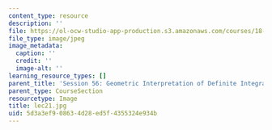 ```yaml
---
content_type: resource
description: ''
file: https://ol-ocw-studio-app-production.s3.amazonaws.com/courses/18-01sc-single-variable-calculus-fall-2010/5d3a3ef908634d28ed5f4355324e934b_lec21.jpg
file_type: image/jpeg
image_metadata:
  caption: ''
  credit: ''
  image-alt: ''
learning_resource_types: []
parent_title: 'Session 56: Geometric Interpretation of Definite Integrals'
parent_type: CourseSection
resourcetype: Image
title: lec21.jpg
uid: 5d3a3ef9-0863-4d28-ed5f-4355324e934b
---
```

